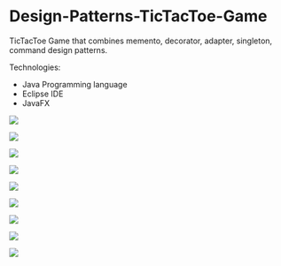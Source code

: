 # Design-Patterns-TicTacToe-Game

TicTacToe Game that combines memento, decorator, adapter, singleton, 
command design patterns. 

Technologies:
- Java Programming language 
- Eclipse IDE
- JavaFX

![](https://github.com/LazarofShalev/Design-Patterns-TicTacToe-Game/blob/master/ScreenShots/1.png)

![](https://github.com/LazarofShalev/Design-Patterns-TicTacToe-Game/blob/master/ScreenShots/2.png)

![](https://github.com/LazarofShalev/Design-Patterns-TicTacToe-Game/blob/master/ScreenShots/3.png)

![](https://github.com/LazarofShalev/Design-Patterns-TicTacToe-Game/blob/master/ScreenShots/4.png)

![](https://github.com/LazarofShalev/Design-Patterns-TicTacToe-Game/blob/master/ScreenShots/5.png)

![](https://github.com/LazarofShalev/Design-Patterns-TicTacToe-Game/blob/master/ScreenShots/6.png)

![](https://github.com/LazarofShalev/Design-Patterns-TicTacToe-Game/blob/master/ScreenShots/7.png)

![](https://github.com/LazarofShalev/Design-Patterns-TicTacToe-Game/blob/master/ScreenShots/8.png)

![](https://github.com/LazarofShalev/Design-Patterns-TicTacToe-Game/blob/master/ScreenShots/9.png)

